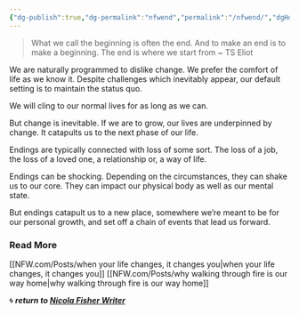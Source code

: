 ```yaml
---
{"dg-publish":true,"dg-permalink":"nfwend","permalink":"/nfwend/","dgHomeLink":true,"dgPassFrontmatter":false}
---
```



> What we call the beginning is often the end. And to make an end is to make a beginning. The end is where we start from ~ TS Eliot

We are naturally programmed to dislike change. We prefer the comfort of life as we know it. Despite challenges which inevitably appear, our default setting is to maintain the status quo.

We will cling to our normal lives for as long as we can.

But change is inevitable. If we are to grow, our lives are underpinned by change. It catapults us to the next phase of our life.

Endings are typically connected with loss of some sort. The loss of a job, the loss of a loved one, a relationship or, a way of life.

Endings can be shocking. Depending on the circumstances, they can shake us to our core. They can impact our physical body as well as our mental state.

But endings catapult us to a new place, somewhere we’re meant to be for our personal growth, and set off a chain of events that lead us forward.

### Read More

[[NFW.com/Posts/when your life changes, it changes you|when your life changes, it changes you]]
[[NFW.com/Posts/why walking through fire is our way home|why walking through fire is our way home]]

🌀 ***return to [Nicola Fisher Writer](https://booksbeansboots.co.uk/nfwstart/)***